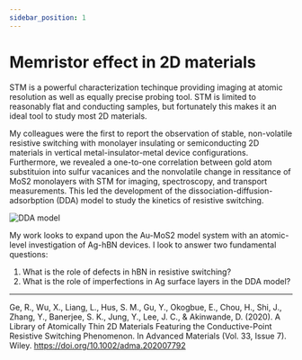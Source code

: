```yaml
---
sidebar_position: 1
---
```


# Memristor effect in 2D materials

STM is a powerful characterization techinque providing imaging at atomic resolution as well as equally precise probing tool. STM is limited to reasonably flat and conducting samples, but fortunately this makes it an ideal tool to study most 2D materials. 

My colleagues were the first to report the observation of stable, non-volatile resistive switching with monolayer insulating or semiconducting 2D materials in vertical metal-insulator-metal device configurations. Furthermore, we revealed a one-to-one correlation between gold atom substituion into sulfur vacanices and the nonvolatile change in ressitance of MoS2 monolayers with STM for imaging, spectroscopy, and transport measurements. This led the development of the dissociation-diffusion-adsorbption (DDA) model to study the kinetics of resistive switching.

![DDA model ](@site/static/img/research/dda.png)

My work looks to expand upon the Au-MoS2 model system with an atomic-level investigation of Ag-hBN devices. I look to answer two fundamental questions:

1. What is the role of defects in hBN in resistive switching?
2. What is the role of imperfections in Ag surface layers in the DDA model?

---
Ge, R., Wu, X., Liang, L., Hus, S. M., Gu, Y., Okogbue, E., Chou, H., Shi, J., Zhang, Y., Banerjee, S. K., Jung, Y., Lee, J. C., & Akinwande, D. (2020). A Library of Atomically Thin 2D Materials Featuring the Conductive-Point Resistive Switching Phenomenon. In Advanced Materials (Vol. 33, Issue 7). Wiley. https://doi.org/10.1002/adma.202007792